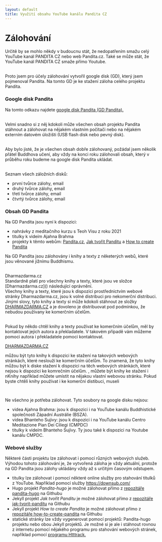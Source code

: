 ```yaml
---
layout: default
title: Využití obsahu YouTube kanálu Pandita CZ
---
```


# Zálohování

Určitě by se mohlo někdy v budoucnu stát, že nedopatřením smažu celý YouTube kanál PANDITA CZ nebo web Pandita.cz. Také se může stát, že YouTube kanál PANDITA CZ smaže přímo Youtube. <br><br>

Proto jsem pro účely zálohování vytvořil google disk (GD), který jsem pojmenoval Pandita. Na tomto GD je ke stažení záloha celého projektu Pandita.

### Google disk Pandita

Na tomto odkazu najdete <a href="https://drive.google.com/drive/u/1/folders/11gL2ab0CPZUdpUUepmwEovLgplyc8VLj">google disk Pandita (GD Pandita).</a><br><br>

Velmi snadno si z něj kdokoli může všechen obsah projektu Pandita stáhnout a zálohovat na nějakém vlastním počítači nebo na nějakém externím datovém úložišti (USB flash disk nebo pevný disk).<br><br>

Aby bylo jisté, že je všechen obsah dobře zálohovaný, požádal jsem několik přátel Buddhova učení, aby vždy na konci roku zálohovali obsah, který v průběhu roku budeme na google disk Pandita ukládat. <br><br>

Seznam všech záložních disků:

<ul style="margin-top:10px">
<li>první tvůrce zálohy, email</li>
<li>druhý tvůrce zálohy, email</li>
<li>třetí tvůrce zálohy, email</li>
<li>čtvrtý tvůrce zálohy, email</li>
</ul>

### Obsah GD Pandita

Na GD Pandita jsou nyní k dispozici:

<ul>
<li>nahrávky z meditačního kurzu s Teoh Visu z roku 2021</li>
<li>titulky k videím Ajahna Brahma</li>
<li>projekty k těmto webům: <a href="https://pandita.cz/">Pandita.cz</a>, <a href="https://borek78.github.io/jak-tvorit-panditu/">Jak tvořit Panditu</a> a <a href="https://borek78.github.io/how-to-create-pandita/">How to create Pandita</a></li>
</ul>

Na GD Pandita jsou zálohovány i knihy a texty z něketerých webů, které jsou věnované jižnímu Buddhismu.<br><br>

<div class="underline">Dharmazdarma.cz</div>
Standardně platí pro všechny knihy a texty, které jsou ve složce [Dharmazdarma.cz]() následující oprávnění.

<div class="citace">
Všechny knihy a texty, které jsou k dispozici prostřednictvím webové stránky Dharmazdarma.cz, jsou k volné distribuci pro nekomerční distribuci. Jinými slovy, tyto knihy a texty si může kdokoli stáhnout ze složky <a href="">DHARMAZDARMA.CZ</a> a je dovoleno je distribuovat pod podmínkou, že nebudou používany ke komerčním účelům. <br><br>

Pokud by někdo chtěl knihy a texty používat ke komerčním účelům, měl by kontaktovat jejich autora a překladatele. V takovém případě vám můžeme pomoci autora i překladatele pomoci kontaktovat.

</div>
<a href="">DHARMAZDARMA.CZ</a>

můžou být tyto knihy k dispozici ke stažení na takových webových stránkách, které neslouží ke komerčním účelům. To znamená, že tyto knihy můžou být k diske stažení k dispozici na těch webových stránkách, které nejsou k dispozici ke komrečním účelům. , můžete být knihy ke stažení i nKnihy například můžete umístit na nějakou vlastní webovou stránku. Pokud byste chtěli knihy používat i ke komerční distibuci, museli

 </div>
</ul><br>

Ne všechno je potřeba zálohovat. Tyto soubory na google disku nejsou:

<ul>
<li>videa Ajahna Brahma: jsou k dispozici i na YouTube kanálu Buddhistické společnosti Západní Austrálie (BSZA).</li>
<li>videa Bhanteho Sujivy: jsou k dispozici i na YouTube kanálu Centro Meditazione Pian Dei Ciliegi (CMPDC) </li>
<li>titulky k videím Bhanteho Sujívy. Ty jsou také k dispozici na Youtube kanálu CMPDC.</li>
</ul>

### Webové služby

Některé části projektu lze zálohovat i pomocí různých webových služeb. Výhodou tohoto zálohování je, že vytvořená záloha je vždy aktuální, protože na GD Pandita jsou zálohy ukládány vždy až s určitým časovým odstupem.

<ul>
<li style="text-align:left">titulky lze zálohovat i pomocí některé online služby pro stahování titulků z YouTube. Například pomocí služby <a href="https://downsub.com/">https://downsub.com/</a></li>

<li class="li-zvetsit-rozestupy" style="text-align:left">Hugo projekt <i>Pandita-hugo</i> je možné zálohovat přímo z <a href="https://github.com/Borek78/pandita-hugo">repozitáře pandita-hugo</a> na Githubu</li>

<li class="li-zvetsit-rozestupy" style="text-align:left">Jekyll projekt <i>Jak tvořit Panditu</i> je možné zálohovat přímo z <a href="https://github.com/Borek78/jak-tvorit-panditu">repozitáře jak-tvorit-panditu</a> na Githubu</li>

<li class="li-zvetsit-rozestupy" style="text-align:left">Jekyll projekt <i>How to create Pandita</i> je možné zálohovat přímo z <a href="https://github.com/Borek78/how-to-create-pandita">repozitáře how-to-create-pandita</a> na Githubu</li>

<li class="li-zvetsit-rozestupy" style="text-align:left">statické stránky lze vždy vygenerovat pomocí projektů: Pandita-hugo projektu nebo obou Jekyll projektů. Je možné si je ale i stáhnout rovnou z internetu pomocí nějakého programu pro stahování webových stránek, například pomocí <a href="https://www.httrack.com/">programu Htttrack.</a></li>

</ul>

